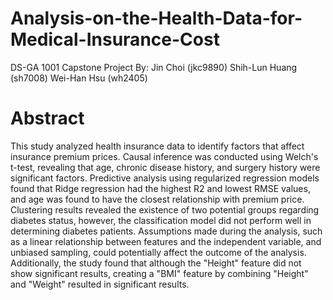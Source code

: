 # Analysis-on-the-Health-Data-for-Medical-Insurance-Cost
DS-GA 1001 Capstone Project
By: Jin Choi (jkc9890) Shih-Lun Huang (sh7008) Wei-Han Hsu (wh2405)

# Abstract
This study analyzed health insurance data to identify factors that affect insurance premium prices. Causal inference was conducted using Welch's t-test, revealing that age, chronic disease history, and surgery history were significant factors. Predictive analysis using regularized regression models found that Ridge regression had the highest R2 and lowest RMSE values, and age was found to have the closest relationship with premium price. Clustering results revealed the existence of two potential groups regarding diabetes status, however, the classification model did not perform well in determining diabetes patients. Assumptions made during the analysis, such as a linear relationship between features and the independent variable, and unbiased sampling, could potentially affect the outcome of the analysis. Additionally, the study found that although the "Height" feature did not show significant results, creating a "BMI" feature by combining "Height" and "Weight" resulted in significant results.
